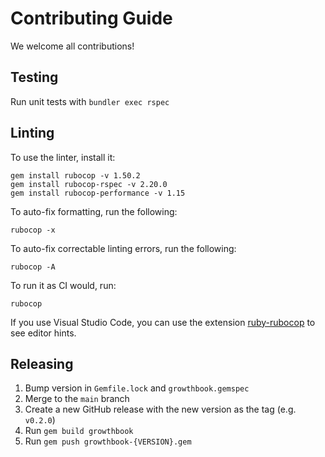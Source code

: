 # Contributing Guide

We welcome all contributions!

## Testing

Run unit tests with `bundler exec rspec`

## Linting

To use the linter, install it:

    gem install rubocop -v 1.50.2
    gem install rubocop-rspec -v 2.20.0
    gem install rubocop-performance -v 1.15

To auto-fix formatting, run the following:

    rubocop -x

To auto-fix correctable linting errors, run the following:

    rubocop -A

To run it as CI would, run:

    rubocop

If you use Visual Studio Code, you can use the extension [ruby-rubocop](https://marketplace.visualstudio.com/items?itemName=misogi.ruby-rubocop) to see editor hints.


## Releasing

1. Bump version in `Gemfile.lock` and `growthbook.gemspec`
2. Merge to the `main` branch
3. Create a new GitHub release with the new version as the tag (e.g. `v0.2.0`)
4. Run `gem build growthbook`
5. Run `gem push growthbook-{VERSION}.gem`
